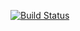 [![Build Status](https://travis-ci.com/LimeEng/NodeSemaphore.svg?branch=master)](https://travis-ci.com/LimeEng/NodeSemaphore)

